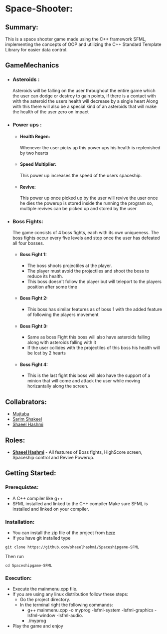 # Space-Shooter:
## Summary:
This is a space shooter game made using the C++ framework SFML, implementing the concepts of OOP and utilizing the C++ Standard Template Library for easier data control.
## GameMechanics
* ### Asteroids :
  Asteroids will be falling on the user throughout the entire game which the user can dodge or destroy to gain points, if there is a contact with with the asteroid the users 
  health will decrease by a single heart
  Along with this there will also be a special kind of an asteroids that will make the health of the user zero on impact
* ### Power ups :
    * #### Health Regen:
      Whenever the user picks up this power ups his health is replenished by two hearts
    * #### Speed Multiplier:
      This power up increases the speed of the users spaceship.
    * #### Revive:
      This power up once picked up by the user will revive the user once he dies the powerup is stored inside the running the program so, multiple revives can be picked up and stored by the user
* ### Boss Fights:
  The game consists of 4 boss fights, each with its own uniqueness. The boss fights occur every five levels and stop once the user has defeated all four bosses.
  * #### Boss Fight 1:
    * The boss shoots projectiles at the player.
    * The player must avoid the projectiles and shoot the boss to reduce its health.
    * This boss doesn't follow the player but will teleport to the players position after some time
  * #### Boss Fight 2:
    * This boss has similar features as of boss 1 with the added feature of following the players movement
  * #### Boss Fight 3:
    * Same as boss Fight this boss will also have asteroids falling along with asteroids falling with it
    * If the user collides with the projectiles of this boss his health will be lost by 2 hearts
  * #### Boss Fight 4:
    * This is the last fight this boss will also have the support of a minion that will come and attack the user while moving horizantally along the screen.
## Collabrators:
* [Mujtaba](https://github.com/Mujtaba0150)
* [Sarim Shakeel](https://github.com/sarimshakeel)
* [Shaeel Hashmi](https://github.com/shaeelhashmi)
## Roles:
* <b><u>Shaeel Hashmi</u></b> - All features of Boss fights, HighScore screen, Spaceship control and Revive Powerup.
## Getting Started:
### Prerequistes:
* A C++ compiler like g++
* SFML installed and linked to the C++ compiler
Make sure SFML is installed and linked on your compiler.
### Installation:
* You can install the zip file of the project from [here](https://github.com/shaeelhashmi/Spaceshipgame-SFML)
* If you have git installed type
```
git clone https://github.com/shaeelhashmi/Spaceshipgame-SFML
```
Then run 
```
cd Spaceshipgame-SFML
```
### Execution:
* Execute the mainmenu.cpp file.
* If you are using any linux distribution follow these steps:
   * Go the project directory.
   * In the terminal right the following commands:
       * g++ mainmenu.cpp -o myprog -lsfml-system -lsfml-graphics -lsfml-window -lsfml-audio.
       * ./myprog
* Play the game and enjoy     
       
                 
